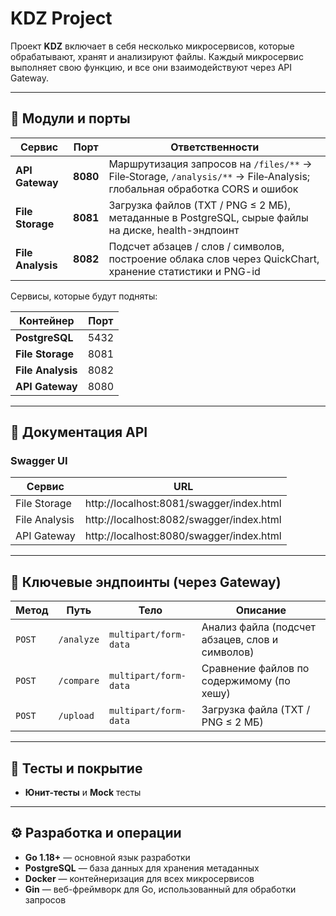 # KDZ Project

Проект **KDZ** включает в себя несколько микросервисов, которые обрабатывают, хранят и анализируют файлы. Каждый микросервис выполняет свою функцию, и все они взаимодействуют через API Gateway.

---

## 🚀 Модули и порты

| Сервис             | Порт | Ответственности                                      |
|--------------------|------|-----------------------------------------------------|
| **API Gateway**     | **8080** | Маршрутизация запросов на `/files/**` → File‑Storage, `/analysis/**` → File‑Analysis; глобальная обработка CORS и ошибок |
| **File Storage**    | **8081** | Загрузка файлов (TXT / PNG ≤ 2 МБ), метаданные в PostgreSQL, сырые файлы на диске, health-эндпоинт |
| **File Analysis**   | **8082** | Подсчет абзацев / слов / символов, построение облака слов через QuickChart, хранение статистики и PNG-id |

Сервисы, которые будут подняты:

| Контейнер         | Порт |
|-------------------|------|
| **PostgreSQL**     | 5432 |
| **File Storage**   | 8081 |
| **File Analysis**  | 8082 |
| **API Gateway**    | 8080 |

---

## 📖 Документация API

### Swagger UI

| Сервис        | URL                                                                            |
| ------------- | ------------------------------------------------------------------------------ |
| File Storage  | http://localhost:8081/swagger/index.html |
| File Analysis | http://localhost:8082/swagger/index.html |
| API Gateway | http://localhost:8080/swagger/index.html |

---

## 🔑 Ключевые эндпоинты (через Gateway)

| Метод  | Путь                          | Тело                   | Описание                                      |
|--------|-------------------------------|------------------------|-----------------------------------------------|
| `POST` | `/analyze`                     | `multipart/form-data`   | Анализ файла (подсчет абзацев, слов и символов) |
| `POST` | `/compare`                     | `multipart/form-data`   | Сравнение файлов по содержимому (по хешу)      |
| `POST` | `/upload`                      | `multipart/form-data`   | Загрузка файла (TXT / PNG ≤ 2 МБ)             |


---

## 🧪 Тесты и покрытие

* **Юнит-тесты** и **Mock** тесты

---

## ⚙️ Разработка и операции

* **Go 1.18+** — основной язык разработки
* **PostgreSQL** — база данных для хранения метаданных
* **Docker** — контейнеризация для всех микросервисов
* **Gin** — веб-фреймворк для Go, использованный для обработки запросов



